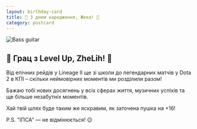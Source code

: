 ```yaml
---
layout: birthday-card
title: 🎂 З днем народження, Жека! 🎉
category: postcard
---
```


<div class="card">
    <div class="card-image">
        <img src="{{site.baseurl}}/assets/images/zhelih-bass-guitar.jpg" alt="Bass guitar">
    </div>
    <h2>🎂 Грац з Level Up, ZheLih! 🎉</h2>
    <div class="greeting-message">
        <p>Від епічних рейдів у Lineage II ще зі школи до легендарних матчів у Dota 2 в КПІ – скільки неймовірних моментів ми розділили разом!</p>
        <p>Бажаю тобі нових досягнень у всіх сферах життя, музичних успіхів та ще більше незабутніх моментів.</p>
    </div>
    <div class="cool-message">
        <p>Хай твій шлях буде таким же яскравим, як заточена пушка на +16!</p>
        <p>P.S. "ІПСА" — не відмінюється! 😉</p>
    </div>
</div>

